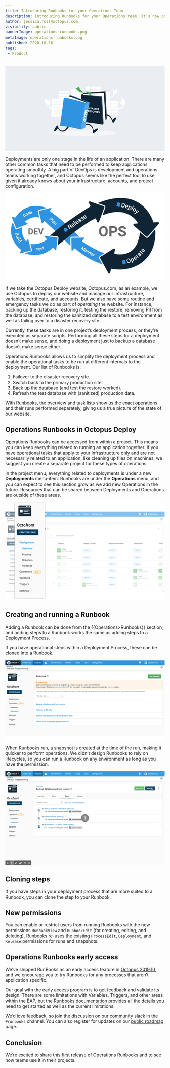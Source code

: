 ```yaml
---
title: Introducing Runbooks for your Operations Team
description: Introducing Runbooks for your Operations team. It’s now possible to run operations and maintenance tasks like file clean-ups, backup and restore jobs, as well as disaster recovery failovers.
author: jessica.ross@octopus.com
visibility: public
bannerImage: operations-runbooks.png
metaImage: operations-runbooks.png
published: 2020-10-16
tags:
 - Product
---
```


![Illustration showing books running (i.e., Runbooks) through a server room](operations-runbooks.png)

Deployments are only one stage in the life of an application. There are many other common tasks that need to be performed to keep applications operating smoothly. A big part of DevOps is development and operations teams working together, and Octopus seems like the perfect tool to use, given it already knows about your infrastructure, accounts, and project configuration.

![DevOps Lifecycle and where Octopus fit](devops-lifecycle.png)

If we take the Octopus Deploy website, Octopus.com, as an example, we use Octopus to deploy our website and manage our infrastructure, variables, certificate, and accounts. But we also have some routine and emergency tasks we do as part of *operating* the website. For instance, backing up the database, restoring it, testing the restore, removing PII from the database, and restoring the sanitized database to a test environment as well as failing over to a disaster recovery site.

Currently, these tasks are in one project’s deployment process, or they’re executed as separate scripts. Performing all these steps for a deployment doesn’t make sense, and doing a deployment just to backup a database doesn’t make sense either.

Operations Runbooks allows us to simplify the deployment process and enable the operational tasks to be run at different intervals to the deployment. Our list of Runbooks is:

1. Failover to the disaster recovery site.
2. Switch back to the primary production site.
3. Back up the database (and test the restore worked).
4. Refresh the test database with (sanitized) production data.

With Runbooks, the overview and task lists show us the exact operations and their runs performed separately, giving us a true picture of the state of our website.

## Operations Runbooks in Octopus Deploy

Operations Runbooks can be accessed from within a project. This means you can keep everything related to running an application together. If you have operational tasks that apply to your infrastructure only and are not necessarily related to an application, like cleaning up files on machines, we suggest you create a separate project for these types of operations.

In the project menu, everything related to deployments is under a new **Deployments** menu-item. Runbooks are under the **Operations** menu, and you can expect to see this section grow as we add new Operations in the future. Resources that can be shared between Deployments and Operations are outside of these areas.

![Screenshot showing the new menu structure within a project](deployments-01.png)

## Creating and running a Runbook

Adding a Runbook can be done from the {{Operations>Runbooks}} section, and adding steps to a Runbook works the same as adding steps to a Deployment Process.

If you have operational steps within a Deployment Process, these can be cloned into a Runbook.

![Screenshot of the Runbooks screen](runbooks-01.png)

When Runbooks run, a snapshot is created at the time of the run, making it quicker to perform operations. We didn’t design Runbooks to rely on lifecycles, so you can run a Runbook on any environment as long as you have the permission.

![Animated gif of a Runbook being run](running-runbook.gif)

## Cloning steps

If you have steps in your deployment process that are more suited to a Runbook, you can clone the step to your Runbook.

## New permissions

You can enable or restrict users from running Runbooks with the new permissions `RunbookView` and `RunbookEdit` (for creating, editing, and deleting). Runbooks re-uses the existing `ProcessEdit`, `Deployment`, and `Release` permissions for runs and snapshots.

## Operations Runbooks early access

We’ve shipped RunBooks as an early access feature in [Octopus 2019.10](/blog/2019-10/octopus-release-2019.10/index.md), and we encourage you to try Runbooks for any processes that aren’t application specific.

Our goal with the early access program is to get feedback and validate its design. There are some limitations with Variables, Triggers, and other areas within the EAP, but the [Runbooks documentation](https://octopus.com/docs/deployment-process/operations-runbooks#current-limitations) provides all the details you need to get started as well as the current limitations.

We’d love feedback, so join the discussion on our [community slack](https://octopus.com/slack) in the `#runbooks` channel. You can also register for updates on our [public roadmap](https://octopus.com/company/roadmap) page.

## Conclusion

We’re excited to share this first release of Operations Runbooks and to see how teams use it in their projects.
